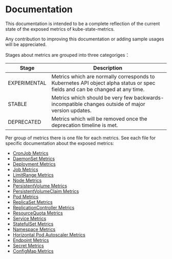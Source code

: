 # Documentation

This documentation is intended to be a complete reflection of the current state of the exposed metrics of kube-state-metrics.

Any contribution to improving this documentation or adding sample usages will be appreciated.

Stages about metrics are grouped into three categoriges：

| Stage | Description |
| ----------- | ----------- |
| EXPERIMENTAL | Metrics which are normally corresponds to Kubernetes API object alpha status or spec fields and can be changed at any time. |
| STABLE       | Metrics which should be very few backwards-incompatible changes outside of major version updates. |
| DEPRECATED   | Metrics which will be removed once the deprecation timeline is met. |
    
Per group of metrics there is one file for each metrics. See each file for specific documentation about the exposed metrics:

* [CronJob Metrics](cronjob-metrics.md)
* [DaemonSet Metrics](daemonset-metrics.md)
* [Deployment Metrics](deployment-metrics.md)
* [Job Metrics](job-metrics.md)
* [LimitRange Metrics](limitrange-metrics.md)
* [Node Metrics](node-metrics.md)
* [PersistentVolume Metrics](persistentvolume-metrics.md)
* [PersistentVolumeClaim Metrics](persistentvolumeclaim-metrics.md)
* [Pod Metrics](pod-metrics.md)
* [ReplicaSet Metrics](replicaset-metrics.md)
* [ReplicationController Metrics](replicationcontroller-metrics.md)
* [ResourceQuota Metrics](resourcequota-metrics.md)
* [Service Metrics](service-metrics.md)
* [StatefulSet Metrics](statefulset-metrics.md)
* [Namespace Metrics](namespace-metrics.md)
* [Horizontal Pod Autoscaler Metrics](horizontalpodautoscaler-metrics.md)
* [Endpoint Metrics](endpoint-metrics.md)
* [Secret Metrics](secret-metrics.md)
* [ConfigMap Metrics](configmap-metrics.md)